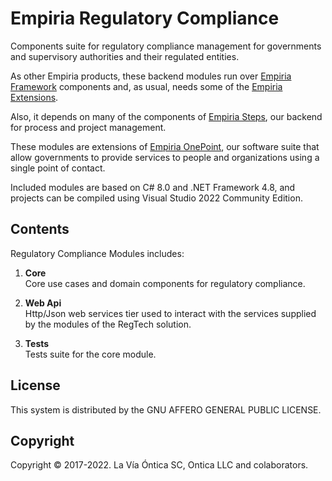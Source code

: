 ﻿# Empiria Regulatory Compliance

Components suite for regulatory compliance management for governments and supervisory authorities
and their regulated entities.

As other Empiria products, these backend modules run over [Empiria Framework](https://github.com/Ontica/Empiria.Core)
components and, as usual, needs some of the [Empiria Extensions](https://github.com/Ontica/Empiria.Extensions).

Also, it depends on many of the components of [Empiria Steps](https://github.com/Ontica/Empiria.Steps),
our backend for process and project management.

These modules are extensions of [Empiria OnePoint](https://github.com/Ontica/Empiria.OnePoint), our software suite
that allow governments to provide services to people and organizations using a single point of contact.

Included modules are based on C# 8.0 and .NET Framework 4.8, and projects can be compiled using
Visual Studio 2022 Community Edition.

## Contents

Regulatory Compliance Modules includes:

1. **Core**  
   Core use cases and domain components for regulatory compliance.

2. **Web Api**  
   Http/Json web services tier used to interact with the services supplied by the modules of the RegTech solution.

3. **Tests**  
   Tests suite for the core module.

## License

This system is distributed by the GNU AFFERO GENERAL PUBLIC LICENSE.


## Copyright

Copyright © 2017-2022. La Vía Óntica SC, Ontica LLC and colaborators.
